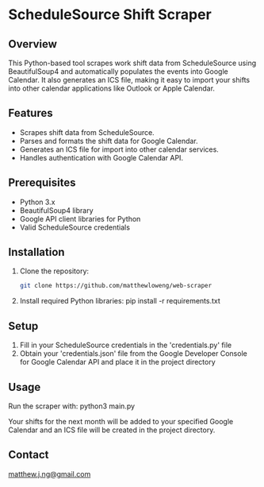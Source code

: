# ScheduleSource Shift Scraper

## Overview

This Python-based tool scrapes work shift data from ScheduleSource using BeautifulSoup4 and automatically populates the events into Google Calendar. It also generates an ICS file, making it easy to import your shifts into other calendar applications like Outlook or Apple Calendar.

## Features

- Scrapes shift data from ScheduleSource.
- Parses and formats the shift data for Google Calendar.
- Generates an ICS file for import into other calendar services.
- Handles authentication with Google Calendar API.

## Prerequisites

- Python 3.x
- BeautifulSoup4 library
- Google API client libraries for Python
- Valid ScheduleSource credentials

## Installation

1. Clone the repository:

   ```sh
   git clone https://github.com/matthewloweng/web-scraper

   ```

2. Install required Python libraries:
   pip install -r requirements.txt

## Setup

1. Fill in your ScheduleSource credentials in the 'credentials.py' file
2. Obtain your 'credentials.json' file from the Google Developer Console for Google Calendar API and place it in the project directory

## Usage

Run the scraper with:
python3 main.py

Your shifts for the next month will be added to your specified Google Calendar and an ICS file will be created in the project directory.

## Contact

matthew.j.ng@gmail.com

